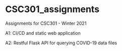 # CSC301_assignments

Assignments for CSC301 - Winter 2021

A1: CI/CD and static web application

A2: Restful Flask API for querying COVID-19 data files
